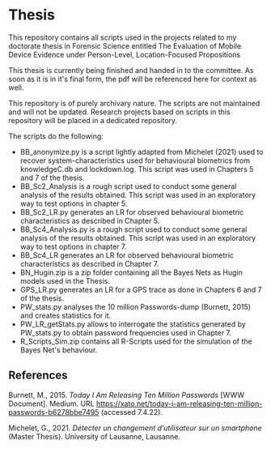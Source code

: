 # Thesis

This repository contains all scripts used in the projects related to my doctorate thesis in Forensic Science entitled 
The Evaluation of Mobile Device Evidence under Person-Level, Location-Focused Propositions

This thesis is currently being finished and handed in to the committee. As soon as it is in it's final form, the pdf will be referenced here for context as well. 

This repository is of purely archivary nature. The scripts are not maintained and will not be updated.
Research projects based on scripts in this repository will be placed in a dedicated repository.

The scripts do the following:

- BB_anonymize.py is a script lightly adapted from Michelet (2021) used to recover system-characteristics used for behavioural biometrics from knowledgeC.db and lockdown.log. This script was used in Chapters 5 and 7 of the thesis.
- BB_Sc2_Analysis is a rough script used to conduct some general analysis of the results obtained. This script was used in an exploratory way to test options in chapter 5.
- BB_Sc2_LR.py generates an LR for observed behavioural biometric characteristics as described in Chapter 5.
- BB_Sc4_Analysis.py is a rough script used to conduct some general analysis of the results obtained. This script was used in an exploratory way to test options in chapter 7.
- BB_Sc4_LR generates an LR for observed behavioural biometric characteristics as described in Chapter 7.
- BN_Hugin.zip is a zip folder containing all the Bayes Nets as Hugin models used in the Thesis.
- GPS_LR.py generates an LR for a GPS trace as done in Chapters 6 and 7 of the thesis.
- PW_stats.py analyses the 10 million Passwords-dump (Burnett, 2015) and creates statistics for it.
- PW_LR_getStats.py allows to interrogate the statistics generated by PW_stats.py to obtain password frequencies used in Chapter 7.
- R_Scripts_Sim.zip contains all R-Scripts used for the simulation of the Bayes Net's behaviour.




## References

Burnett, M., 2015. *Today I Am Releasing Ten Million Passwords* [WWW Document]. Medium. URL https://xato.net/today-i-am-releasing-ten-million-passwords-b6278bbe7495 (accessed 7.4.22).


Michelet, G., 2021. *Détecter un changement d’utilisateur sur un smartphone* (Master Thesis). University of Lausanne, Lausanne.

